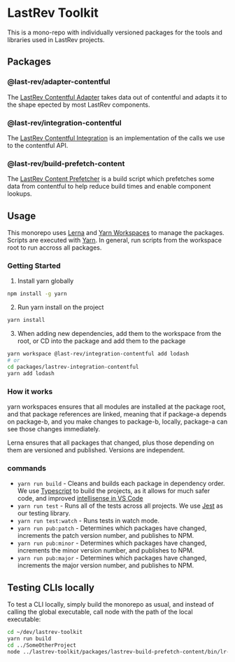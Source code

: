 # LastRev Toolkit

This is a mono-repo with individually versioned packages for the tools and libraries used in LastRev projects.

## Packages

### @last-rev/adapter-contentful

The [LastRev Contentful Adapter](packages/lastrev-adapter-contentful) takes data out of contentful and adapts it to the shape epected by most LastRev components.

### @last-rev/integration-contentful

The [LastRev Contentful Integration](packages/lastrev-integration-contentful) is an implementation of the calls we use to the contentful API.

### @last-rev/build-prefetch-content

The [LastRev Content Prefetcher](packages/lastrev-build-prefetch-content) is a build script which prefetches some data from contentful to help reduce build times and enable component lookups.

## Usage

This monorepo uses [Lerna](https://github.com/lerna/lerna) and [Yarn Workspaces](https://classic.yarnpkg.com/en/docs/workspaces/) to manage the packages. Scripts are executed with [Yarn](https://yarnpkg.com/). In general, run scripts from the workspace root to run accross all packages.

### Getting Started

1. Install yarn globally

```bash
npm install -g yarn
```

2. Run yarn install on the project

```bash
yarn install
```

3. When adding new dependencies, add them to the workspace from the root, or CD into the package and add them to the package

```bash
yarn workspace @last-rev/integration-contentful add lodash
# or
cd packages/lastrev-integration-contentful
yarn add lodash
```

### How it works

yarn workspaces ensures that all modules are installed at the package root, and that package references are linked, meaning that if package-a depends on package-b, and you make changes to package-b, locally, package-a can see those changes immediately.

Lerna ensures that all packages that changed, plus those depending on them are versioned and published. Versions are independent.

### commands

- `yarn run build` - Cleans and builds each package in dependency order. We use [Typescript](https://www.typescriptlang.org/) to build the projects, as it allows for much safer code, and improved [intellisense in VS Code](https://code.visualstudio.com/docs/editor/intellisense)
- `yarn run test` - Runs all of the tests across all projects. We use [Jest](https://jestjs.io/) as our testing library.
- `yarn run test:watch` - Runs tests in watch mode.
- `yarn run pub:patch` - Determines which packages have changed, increments the patch version number, and publishes to NPM.
- `yarn run pub:minor` - Determines which packages have changed, increments the minor version number, and publishes to NPM.
- `yarn run pub:major` - Determines which packages have changed, increments the major version number, and publishes to NPM.

## Testing CLIs locally

To test a CLI locally, simply build the monorepo as usual, and instead of calling the global executable, call node with the path of the local executable:

```bash
cd ~/dev/lastrev-toolkit
yarn run build
cd ../SomeOtherProject
node ../lastrev-toolkit/packages/lastrev-build-prefetch-content/bin/lr-prefetch
```

